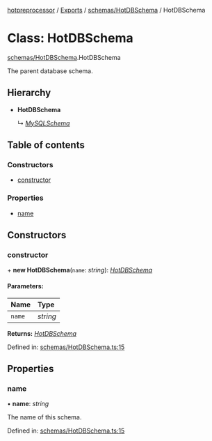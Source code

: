 [hotpreprocessor](../README.md) / [Exports](../modules.md) / [schemas/HotDBSchema](../modules/schemas_hotdbschema.md) / HotDBSchema

# Class: HotDBSchema

[schemas/HotDBSchema](../modules/schemas_hotdbschema.md).HotDBSchema

The parent database schema.

## Hierarchy

* **HotDBSchema**

  ↳ [*MySQLSchema*](schemas_mysql_mysqlschema.mysqlschema.md)

## Table of contents

### Constructors

- [constructor](schemas_hotdbschema.hotdbschema.md#constructor)

### Properties

- [name](schemas_hotdbschema.hotdbschema.md#name)

## Constructors

### constructor

\+ **new HotDBSchema**(`name`: *string*): [*HotDBSchema*](schemas_hotdbschema.hotdbschema.md)

#### Parameters:

Name | Type |
:------ | :------ |
`name` | *string* |

**Returns:** [*HotDBSchema*](schemas_hotdbschema.hotdbschema.md)

Defined in: [schemas/HotDBSchema.ts:15](https://github.com/OurFreeLight/HotPreprocessor/blob/81355d3/src/schemas/HotDBSchema.ts#L15)

## Properties

### name

• **name**: *string*

The name of this schema.

Defined in: [schemas/HotDBSchema.ts:15](https://github.com/OurFreeLight/HotPreprocessor/blob/81355d3/src/schemas/HotDBSchema.ts#L15)
